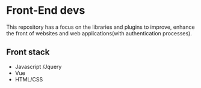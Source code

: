 # Front-End devs   
  This repository has a focus on the libraries and plugins to improve, enhance the front of websites and web applications(with authentication processes).  
  ## Front stack  
   * Javascript /Jquery
   * Vue
   * HTML/CSS
